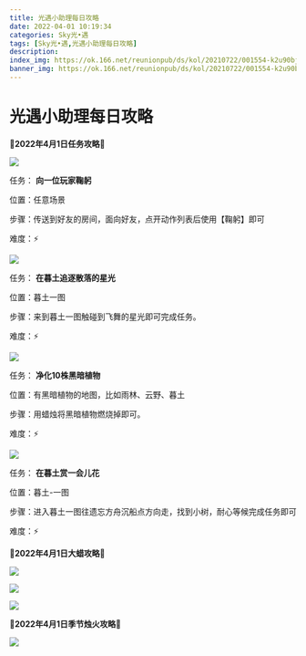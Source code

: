 ```yaml
---
title: 光遇小助理每日攻略
date: 2022-04-01 10:19:34
categories: Sky光•遇
tags: [Sky光•遇,光遇小助理每日攻略]
description: 
index_img: https://ok.166.net/reunionpub/ds/kol/20210722/001554-k2u90bj7ay.png?imageView&thumbnail=600x0&type=jpg
banner_img: https://ok.166.net/reunionpub/ds/kol/20210722/001554-k2u90bj7ay.png?imageView&thumbnail=600x0&type=jpg
---
```

# 光遇小助理每日攻略
**🌊2022年4月1日任务攻略🌊**

![](https://ok.166.net/reunionpub/ds/kol/20220401/001336-kfcspzd2tn.png)

任务： **向一位玩家鞠躬**

位置：任意场景

步骤：传送到好友的房间，面向好友，点开动作列表后使用【鞠躬】即可

难度：⚡

![](https://ok.166.net/reunionpub/ds/kol/20220401/001427-auvo2n56pz.png)

任务： **在暮土追逐散落的星光**

位置：暮土一图

步骤：来到暮土一图触碰到飞舞的星光即可完成任务。

难度：⚡

![](https://ok.166.net/reunionpub/ds/kol/20220401/001458-2akmqs6c8v.png)

任务： **净化10株黑暗植物**

位置：有黑暗植物的地图，比如雨林、云野、暮土

步骤：用蜡烛将黑暗植物燃烧掉即可。

难度：⚡

![](https://ok.166.net/reunionpub/ds/kol/20220401/002509-1pygw7k6ui.png)

任务： **在暮土赏一会儿花**

位置：暮土-一图

步骤：进入暮土一图往遗忘方舟沉船点方向走，找到小树，耐心等候完成任务即可

难度：⚡

 **🌊2022年4月1日大蜡攻略🌊**

![](https://ok.166.net/reunionpub/ds/kol/20220401/001616-54se1h7zpy.png)

![](https://ok.166.net/reunionpub/ds/kol/20220401/001657-jdt6r4qcf9.png)

![](https://ok.166.net/reunionpub/ds/kol/20220401/001741-ws90g71pev.png)

 **🌊2022年4月1日季节烛火攻略🌊**

![](https://ok.166.net/reunionpub/ds/kol/20220401/002017-0s2c3z5tkm.png)

  

